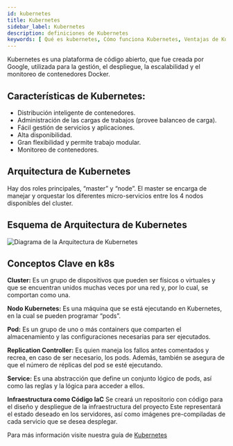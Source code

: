 ```yaml
---
id: kubernetes
title: Kubernetes
sidebar_label: Kubernetes
description: definiciones de Kubernetes	
keywords: [ Qué es kubernetes, Cómo funciona Kubernetes, Ventajas de Kubernetes ]
---
```


Kubernetes es una plataforma de código abierto, que fue creada por Google, utilizada para la gestión, el despliegue, la escalabilidad y el monitoreo de contenedores Docker. 

## Características de Kubernetes:

- Distribución inteligente de contenedores.
- Administración de las cargas de trabajos (provee balanceo de carga).
- Fácil gestión de servicios y aplicaciones.
- Alta disponibilidad.
- Gran flexibilidad y permite trabajo modular.
- Monitoreo de contenedores.

## Arquitectura de Kubernetes

Hay dos roles principales, “master” y “node”. El master se encarga de manejar y orquestar los diferentes micro-servicios entre los 4 nodos disponibles del cluster.

## Esquema de Arquitectura de Kubernetes

![Diagrama de la Arquitectura de Kubernetes](https://user-images.githubusercontent.com/5632966/107062957-724c5c00-679f-11eb-88f0-fb4b884785ab.png)

## Conceptos Clave en k8s

**Cluster:** Es un grupo de dispositivos que pueden ser físicos o virtuales y que se encuentran unidos muchas veces por una red y, por lo cual, se comportan como una.

**Nodo Kubernetes:** Es una máquina que se está ejecutando en Kubernetes, en la cual se pueden programar “pods”.

**Pod:** Es un grupo de uno o más containers que comparten el almacenamiento y las configuraciones necesarias para ser ejecutados.

**Replication Controller:** Es quien maneja los fallos antes comentados y recrea, en caso de ser necesario, los pods. Además, también se asegura de que el número de réplicas del pod se esté ejecutando.

**Service:** Es una abstracción que define un conjunto lógico de pods, así como las reglas y la lógica para acceder a ellos.

**Infraestructura como Código IaC**
Se creará un repositorio con código para el diseño y despliegue de la infraestructura del proyecto Este representará el estado deseado en los servidores, así como imágenes pre-compiladas de cada servicio que se desea desplegar.

Para más información visite nuestra guía de [Kubernetes](/docs/devops#kubernetes)
